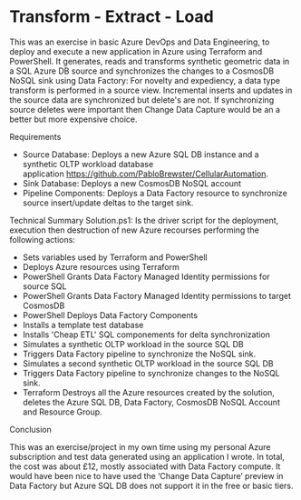 # Transform - Extract - Load
This was an exercise in basic Azure DevOps and Data Engineering, to deploy and execute a new application in Azure using Terraform and PowerShell. It generates, reads and transforms synthetic geometric data in a SQL Azure DB source and synchronizes the changes to a CosmosDB NoSQL sink using Data Factory: For novelty and expediency, a data type transform is performed in a source view. Incremental inserts and updates in the source data are synchronized but delete's are not. If synchronizing source deletes were important then Change Data Capture would be an a better but more expensive choice.

Requirements
 - Source Database: Deploys a new Azure SQL DB instance and a synthetic OLTP workload database application https://github.com/PabloBrewster/CellularAutomation.
 - Sink Database: Deploys a new CosmosDB NoSQL account
 - Pipeline Components: Deploys a Data Factory resource to synchronize source insert/update deltas to the target sink.

Technical Summary 
Solution.ps1: Is the driver script for the deployment, execution then destruction of new Azure recourses performing the following actions:
 - Sets variables used by Terraform and PowerShell
 - Deploys Azure resources using Terraform
 - PowerShell Grants Data Factory Managed Identity permissions for source SQL
 - PowerShell Grants Data Factory Managed Identity permissions to target CosmosDB
 - PowerShell Deploys Data Factory Components
 - Installs a template test database
 - Installs 'Cheap ETL' SQL componements for delta synchronization  
 - Simulates a synthetic OLTP workload in the source SQL DB
 - Triggers Data Factory pipeline to synchronize the NoSQL sink.
 - Simulates a second synthetic OLTP workload in the source SQL DB
 - Triggers Data Factory pipeline to synchronize changes to the NoSQL sink.
 - Terraform Destroys all the Azure resources created by the solution, deletes the Azure SQL DB, Data Factory, CosmosDB NoSQL Account and Resource Group.

Conclusion

This was an exercise/project in my own time using my personal Azure subscription and test data generated using an application I wrote. In total, the cost was about £12, mostly associated with Data Factory compute. It would have been nice to have used the ‘Change Data Capture’ preview in Data Factory but Azure SQL DB does not support it in the free or basic tiers.
